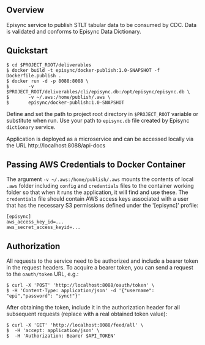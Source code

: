 ## Overview

Episync service to publish STLT tabular data to be consumed by CDC. Data is validated and conforms to Episync Data Dictionary.

## Quickstart

```shell
$ cd $PROJECT_ROOT/deliverables
$ docker build -t episync/docker-publish:1.0-SNAPSHOT -f Dockerfile.publish .
$ docker run -d -p 8088:8088 \
$       -v $PROJECT_ROOT/deliverables/cli/episync.db:/opt/episync/episync.db \
$       -v ~/.aws:/home/publish/.aws \
$       episync/docker-publish:1.0-SNAPSHOT
```
Define and set the path to project root directory in `$PROJECT_ROOT` variable or substitute when run.
Use your path to `episync.db` file created by Episync `dictionary` service.

Application is deployed as a microservice and can be accessed locally via the URL http://localhost:8088/api-docs

## Passing AWS Credentials to Docker Container
The argument `-v ~/.aws:/home/publish/.aws` mounts the contents of local `.aws` folder including `config` and `credentials` files to the container working folder so that when it runs the application, it will find and use these.
The `credentials` file should contain AWS access keys associated with a user that has the necessary S3 permissions defined under the '[episync]' profile:

```agsl
[episync]
aws_access_key_id=...
aws_secret_access_keyid=...
```

## Authorization

All requests to the service need to be authorized and include a bearer token in the request headers. To acquire a bearer token, you can send a request to the `oauth/token` URL, e.g.:
```shell
$ curl -X 'POST' 'http://localhost:8088/oauth/token' \
$ -H 'Content-Type: application/json' -d '{"username": "epi","password": "sync!"}'
```
After obtaining the token, include it in the authorization header for all subsequent requests (replace with a real obtained token value):
```shell
$ curl -X 'GET' 'http://localhost:8088/feed/all' \
$  -H 'accept: application/json' \
$  -H 'Authorization: Bearer $API_TOKEN'
```

